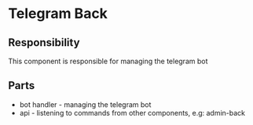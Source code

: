 # Telegram Back

## Responsibility
This component is responsible for managing the telegram bot

## Parts
* bot handler - managing the telegram bot
* api - listening to commands from other components, e.g: admin-back
